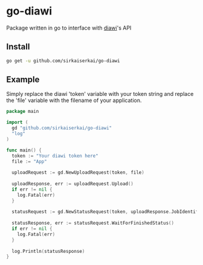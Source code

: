 # go-diawi

Package written in go to interface with [diawi](https://www.diawi.com/)'s API

## Install

```sh
go get -u github.com/sirkaiserkai/go-diawi
```

## Example

Simply replace the diawi 'token' variable with your token string and replace the 'file' variable with the filename of your application.
```go
package main

import (
  gd "github.com/sirkaiserkai/go-diawi"
  "log"
)

func main() {
  token := "Your diawi token here"
  file := "App"
  
  uploadRequest := gd.NewUploadRequest(token, file)
  
  uploadResponse, err := uploadRequest.Upload()
  if err != nil {
    log.Fatal(err)
  }
  
  statusRequest := gd.NewStatusRequest(token, uploadResponse.JobIdentifier)
  
  statusResponse, err := statusRequest.WaitForFinishedStatus()
  if err != nil {
    log.Fatal(err)
  }
  
  log.Println(statusResponse)
}
```
  
